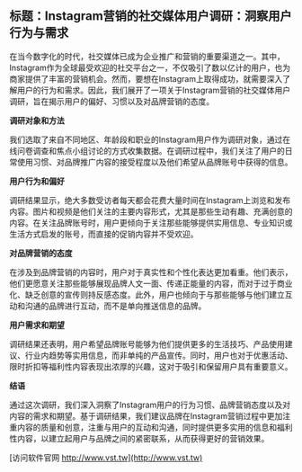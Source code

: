 ## **标题：Instagram营销的社交媒体用户调研：洞察用户行为与需求**

在当今数字化的时代，社交媒体已成为企业推广和营销的重要渠道之一。其中，Instagram作为全球最受欢迎的社交平台之一，不仅吸引了数以亿计的用户，也为商家提供了丰富的营销机会。然而，要想在Instagram上取得成功，就需要深入了解用户的行为和需求。因此，我们展开了一项关于Instagram营销的社交媒体用户调研，旨在揭示用户的偏好、习惯以及对品牌营销的态度。

**调研对象和方法**

我们选取了来自不同地区、年龄段和职业的Instagram用户作为调研对象，通过在线问卷调查和焦点小组讨论的方式收集数据。在调研过程中，我们关注了用户的日常使用习惯、对品牌推广内容的接受程度以及他们希望从品牌账号中获得的信息。

**用户行为和偏好**

调研结果显示，绝大多数受访者每天都会花费大量时间在Instagram上浏览和发布内容。图片和视频是他们关注的主要内容形式，尤其是那些生动有趣、充满创意的内容。在关注品牌账号时，用户更倾向于关注那些能够提供实用信息、专业知识或生活方式启发的账号，而直接的促销内容并不受欢迎。

**对品牌营销的态度**

在涉及到品牌营销的内容时，用户对于真实性和个性化表达更加看重。他们表示，他们更愿意关注那些能够展现品牌人文一面、传递正能量的内容，而对于过于商业化、缺乏创意的宣传则持反感态度。此外，用户也倾向于与那些能够与他们建立互动和沟通的品牌进行互动，而不是单向推送信息的品牌。

**用户需求和期望**

调研结果还表明，用户希望品牌账号能够为他们提供更多的生活技巧、产品使用建议、行业内趋势等实用信息，而非单纯的产品宣传。同时，用户也对于优惠活动、限时折扣等福利性内容表现出浓厚的兴趣，这对于吸引和保留用户具有重要意义。

**结语**

通过这次调研，我们深入洞察了Instagram用户的行为习惯、品牌营销态度以及对内容的需求和期望。基于调研结果，我们建议品牌在Instagram营销过程中更加注重内容的质量和创意，注重与用户的互动和沟通，同时提供更多实用的信息和福利性内容，以建立起用户与品牌之间的紧密联系，从而获得更好的营销效果。


[访问软件官网 http://www.vst.tw](http://www.vst.tw)
